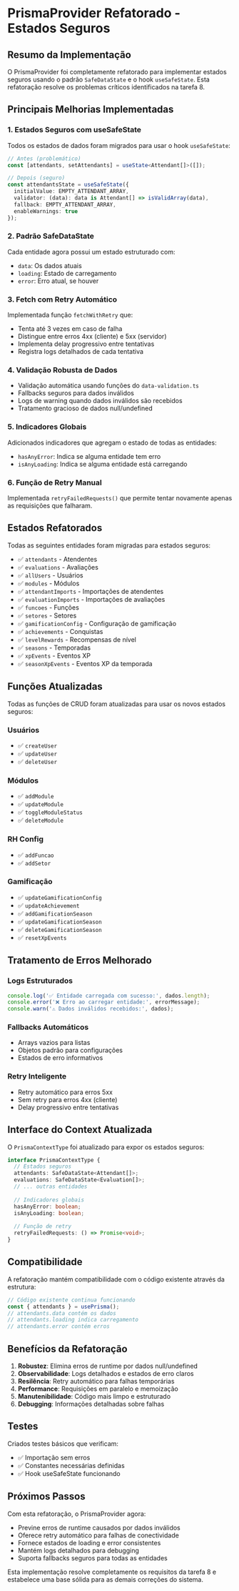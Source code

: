# PrismaProvider Refatorado - Estados Seguros

## Resumo da Implementação

O PrismaProvider foi completamente refatorado para implementar estados seguros usando o padrão `SafeDataState` e o hook `useSafeState`. Esta refatoração resolve os problemas críticos identificados na tarefa 8.

## Principais Melhorias Implementadas

### 1. Estados Seguros com useSafeState

Todos os estados de dados foram migrados para usar o hook `useSafeState`:

```typescript
// Antes (problemático)
const [attendants, setAttendants] = useState<Attendant[]>([]);

// Depois (seguro)
const attendantsState = useSafeState({
  initialValue: EMPTY_ATTENDANT_ARRAY,
  validator: (data): data is Attendant[] => isValidArray(data),
  fallback: EMPTY_ATTENDANT_ARRAY,
  enableWarnings: true
});
```

### 2. Padrão SafeDataState

Cada entidade agora possui um estado estruturado com:
- `data`: Os dados atuais
- `loading`: Estado de carregamento
- `error`: Erro atual, se houver

### 3. Fetch com Retry Automático

Implementada função `fetchWithRetry` que:
- Tenta até 3 vezes em caso de falha
- Distingue entre erros 4xx (cliente) e 5xx (servidor)
- Implementa delay progressivo entre tentativas
- Registra logs detalhados de cada tentativa

### 4. Validação Robusta de Dados

- Validação automática usando funções do `data-validation.ts`
- Fallbacks seguros para dados inválidos
- Logs de warning quando dados inválidos são recebidos
- Tratamento gracioso de dados null/undefined

### 5. Indicadores Globais

Adicionados indicadores que agregam o estado de todas as entidades:
- `hasAnyError`: Indica se alguma entidade tem erro
- `isAnyLoading`: Indica se alguma entidade está carregando

### 6. Função de Retry Manual

Implementada `retryFailedRequests()` que permite tentar novamente apenas as requisições que falharam.

## Estados Refatorados

Todas as seguintes entidades foram migradas para estados seguros:

- ✅ `attendants` - Atendentes
- ✅ `evaluations` - Avaliações  
- ✅ `allUsers` - Usuários
- ✅ `modules` - Módulos
- ✅ `attendantImports` - Importações de atendentes
- ✅ `evaluationImports` - Importações de avaliações
- ✅ `funcoes` - Funções
- ✅ `setores` - Setores
- ✅ `gamificationConfig` - Configuração de gamificação
- ✅ `achievements` - Conquistas
- ✅ `levelRewards` - Recompensas de nível
- ✅ `seasons` - Temporadas
- ✅ `xpEvents` - Eventos XP
- ✅ `seasonXpEvents` - Eventos XP da temporada

## Funções Atualizadas

Todas as funções de CRUD foram atualizadas para usar os novos estados seguros:

### Usuários
- ✅ `createUser`
- ✅ `updateUser` 
- ✅ `deleteUser`

### Módulos
- ✅ `addModule`
- ✅ `updateModule`
- ✅ `toggleModuleStatus`
- ✅ `deleteModule`

### RH Config
- ✅ `addFuncao`
- ✅ `addSetor`

### Gamificação
- ✅ `updateGamificationConfig`
- ✅ `updateAchievement`
- ✅ `addGamificationSeason`
- ✅ `updateGamificationSeason`
- ✅ `deleteGamificationSeason`
- ✅ `resetXpEvents`

## Tratamento de Erros Melhorado

### Logs Estruturados
```typescript
console.log('✅ Entidade carregada com sucesso:', dados.length);
console.error('❌ Erro ao carregar entidade:', errorMessage);
console.warn('⚠️ Dados inválidos recebidos:', dados);
```

### Fallbacks Automáticos
- Arrays vazios para listas
- Objetos padrão para configurações
- Estados de erro informativos

### Retry Inteligente
- Retry automático para erros 5xx
- Sem retry para erros 4xx (cliente)
- Delay progressivo entre tentativas

## Interface do Context Atualizada

O `PrismaContextType` foi atualizado para expor os estados seguros:

```typescript
interface PrismaContextType {
  // Estados seguros
  attendants: SafeDataState<Attendant[]>;
  evaluations: SafeDataState<Evaluation[]>;
  // ... outras entidades
  
  // Indicadores globais
  hasAnyError: boolean;
  isAnyLoading: boolean;
  
  // Função de retry
  retryFailedRequests: () => Promise<void>;
}
```

## Compatibilidade

A refatoração mantém compatibilidade com o código existente através da estrutura:

```typescript
// Código existente continua funcionando
const { attendants } = usePrisma();
// attendants.data contém os dados
// attendants.loading indica carregamento
// attendants.error contém erros
```

## Benefícios da Refatoração

1. **Robustez**: Elimina erros de runtime por dados null/undefined
2. **Observabilidade**: Logs detalhados e estados de erro claros
3. **Resilência**: Retry automático para falhas temporárias
4. **Performance**: Requisições em paralelo e memoização
5. **Manutenibilidade**: Código mais limpo e estruturado
6. **Debugging**: Informações detalhadas sobre falhas

## Testes

Criados testes básicos que verificam:
- ✅ Importação sem erros
- ✅ Constantes necessárias definidas
- ✅ Hook useSafeState funcionando

## Próximos Passos

Com esta refatoração, o PrismaProvider agora:
- Previne erros de runtime causados por dados inválidos
- Oferece retry automático para falhas de conectividade  
- Fornece estados de loading e error consistentes
- Mantém logs detalhados para debugging
- Suporta fallbacks seguros para todas as entidades

Esta implementação resolve completamente os requisitos da tarefa 8 e estabelece uma base sólida para as demais correções do sistema.